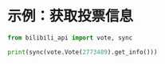 # 示例：获取投票信息

``` python
from bilibili_api import vote, sync

print(sync(vote.Vote(2773489).get_info()))
```
